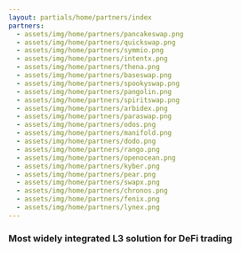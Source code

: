 ```yaml
---
layout: partials/home/partners/index
partners:
  - assets/img/home/partners/pancakeswap.png
  - assets/img/home/partners/quickswap.png
  - assets/img/home/partners/symmio.png
  - assets/img/home/partners/intentx.png
  - assets/img/home/partners/thena.png
  - assets/img/home/partners/baseswap.png
  - assets/img/home/partners/spookyswap.png
  - assets/img/home/partners/pangolin.png
  - assets/img/home/partners/spiritswap.png
  - assets/img/home/partners/arbidex.png
  - assets/img/home/partners/paraswap.png
  - assets/img/home/partners/odos.png
  - assets/img/home/partners/manifold.png
  - assets/img/home/partners/dodo.png
  - assets/img/home/partners/rango.png
  - assets/img/home/partners/openocean.png
  - assets/img/home/partners/kyber.png
  - assets/img/home/partners/pear.png
  - assets/img/home/partners/swapx.png
  - assets/img/home/partners/chronos.png
  - assets/img/home/partners/fenix.png
  - assets/img/home/partners/lynex.png
---
```


### Most widely integrated L3 solution for DeFi trading
